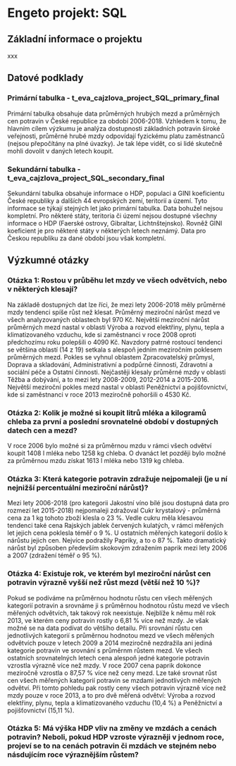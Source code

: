 # Engeto projekt: SQL


## Základní informace o projektu

xxx


## Datové podklady

### Primární tabulka - t_eva_cajzlova_project_SQL_primary_final

Primární tabulka obsahuje data průměrných hrubých mezd a průměrných cen potravin v České republice za období 2006-2018.
Vzhledem k tomu, že hlavním cílem výzkumu je analýza dostupnosti základních potravin široké veřejnosti, průměrné hrubé mzdy odpovídají fyzickému platu zaměstnanců (nejsou přepočítány na plné úvazky). Je tak lépe vidět, co si lidé skutečně mohli dovolit v daných letech koupit.

### Sekundární tabulka - t_eva_cajzlova_project_SQL_secondary_final

Sekundární tabulka obsahuje informace o HDP, populaci a GINI koeficientu České republiky a dalších 44 evropských zemí, teritorií a území. Tyto informace se týkají stejných let jako primární tabulka.
Data bohužel nejsou kompletní. Pro některé státy, teritoria či území nejsou dostupné všechny informace o HDP (Faerské ostrovy, Gibraltar, Lichtnštejnsko). Rovněž GINI koeficient je pro některé státy v některých letech neznámý.
Data pro Českou republiku za dané období jsou však kompletní.


## Výzkumné otázky

### Otázka 1: Rostou v průběhu let mzdy ve všech odvětvích, nebo v některých klesají?

Na základě dostupných dat lze říci, že mezi lety 2006-2018 měly průměrné mzdy tendenci spíše růst než klesat. Průměrný meziroční nárůst mezd ve všech analyzovaných oblastech byl 970 Kč. Největší meziroční nárůst průměrných mezd nastal v oblasti Výroba a rozvod elektřiny, plynu, tepla a klimatizovaného vzduchu, kde si zaměstnanci v roce 2008 oproti předchozímu roku polepšili o 4090 Kč.
Navzdory patrné rostoucí tendenci se většina oblastí (14 z 19) setkala s alespoň jedním meziročním poklesem průměrných mezd. Pokles se vyhnul oblastem Zpracovatelský průmysl, Doprava a skladování, Administrativní a podpůrné činnosti, Zdravotní a sociální péče a Ostatní činnosti.
Nejčastěji klesaly průměrné mzdy v oblasti Těžba a dobývání, a to mezi lety 2008-2009, 2012-2014 a 2015-2016.
Největší meziroční pokles mezd nastal v oblasti Peněžnictví a pojišťovnictví, kde si zaměstnanci v roce 2013 meziročně pohoršili o 4530 Kč.

### Otázka 2: Kolik je možné si koupit litrů mléka a kilogramů chleba za první a poslední srovnatelné období v dostupných datech cen a mezd?

V roce 2006 bylo možné si za průměrnou mzdu v rámci všech odvětví koupit 1408 l mléka nebo 1258 kg chleba. O dvanáct let později bylo možné za průměrnou mzdu získat 1613 l mléka nebo 1319 kg chleba.

### Otázka 3: Která kategorie potravin zdražuje nejpomaleji (je u ní nejnižší percentuální meziroční nárůst)?

Mezi lety 2006-2018 (pro kategorii Jakostní víno bílé jsou dostupná data pro rozmezí let 2015-2018) nejpomaleji zdražoval Cukr krystalový - průměrná cena za 1 kg tohoto zboží klesla o 23 %.
Vedle cukru měla klesavou tendenci také cena Rajských jablek červených kulatých, v rámci měřených let jejich cena poklesla téměř o 9 %.
U ostatních měřených kategorií došlo k nárůstu jejich cen. Nejvíce podražily Papriky, a to o 87 %. Takto dramatický nárůst byl způsoben především skokovým zdražením paprik mezi lety 2006 a 2007 (zdražení téměř o 95 %).

### Otázka 4: Existuje rok, ve kterém byl meziroční nárůst cen potravin výrazně vyšší než růst mezd (větší než 10 %)?

Pokud se podíváme na průměrnou hodnotu růstu cen všech měřených kategorií potravin a srovnáme ji s průměrnou hodnotou růstu mezd ve všech měřených odvětvích, tak takový rok neexistuje. Nejblíže k němu měl rok 2013, ve kterém ceny potravin rostly  o 6,81 % více než mzdy. Je však možné se na data podívat do většího detailu.
Při srovnání růstu cen jednotlivých kategorií s průměrnou hodnotou mezd ve všech měřených odvětvích pouze v letech 2009 a 2014 meziročně nezdražila ani jediná kategorie potravin ve srovnání s průměrnm růstem mezd. Ve všech ostatních srovnatelných letech cena alespoň jedné kategorie potravin vzrostla výrazně více než mzdy. V roce 2007 cena paprik dokonce meziročně vzrostla o 87,57 % více než ceny mezd.
Lze také srovnat růst cen všech měřených kategorií potravin se mzdami jednotlivých měřených odvětví. Při tomto pohledu pak rostly ceny všech potravin výrazně více než mzdy pouze v roce 2013, a to pro dvě měřená odvětví: Výroba a rozvod elektřiny, plynu, tepla a klimatizovaného vzduchu (10,4 %) a Peněžnictví a pojišťovnictví (15,11 %).

### Otázka 5: Má výška HDP vliv na změny ve mzdách a cenách potravin? Neboli, pokud HDP vzroste výrazněji v jednom roce, projeví se to na cenách potravin či mzdách ve stejném nebo násdujícím roce výraznějším růstem?

